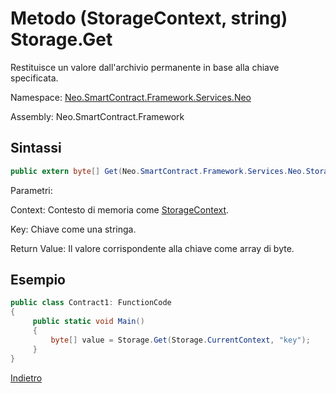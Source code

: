 # Metodo (StorageContext, string) Storage.Get 

Restituisce un valore dall'archivio permanente in base alla chiave specificata.

Namespace: [Neo.SmartContract.Framework.Services.Neo](../../neo.md)

Assembly: Neo.SmartContract.Framework

## Sintassi

```c#
public extern byte[] Get(Neo.SmartContract.Framework.Services.Neo.StorageContext context, string key)
```

Parametri:

Context: Contesto di memoria come [StorageContext](../StorageContext.md).

Key: Chiave come una stringa.

Return Value: Il valore corrispondente alla chiave come array di byte.

## Esempio

```c#
public class Contract1: FunctionCode
{
     public static void Main()
     {
         byte[] value = Storage.Get(Storage.CurrentContext, "key");
     }
}
```



[Indietro](../Storage.md)
